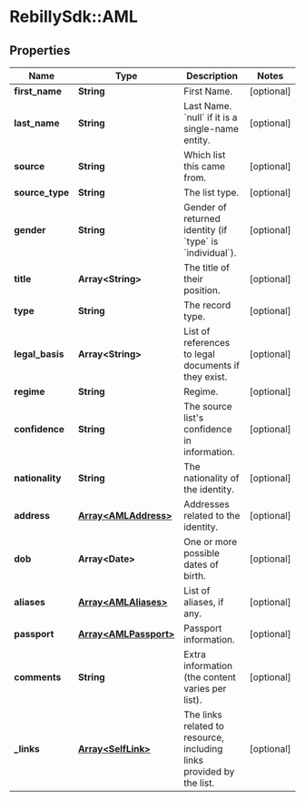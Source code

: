 # RebillySdk::AML

## Properties
Name | Type | Description | Notes
------------ | ------------- | ------------- | -------------
**first_name** | **String** | First Name. | [optional] 
**last_name** | **String** | Last Name. &#x60;null&#x60; if it is a single-name entity. | [optional] 
**source** | **String** | Which list this came from. | [optional] 
**source_type** | **String** | The list type. | [optional] 
**gender** | **String** | Gender of returned identity (if &#x60;type&#x60; is &#x60;individual&#x60;). | [optional] 
**title** | **Array&lt;String&gt;** | The title of their position. | [optional] 
**type** | **String** | The record type. | [optional] 
**legal_basis** | **Array&lt;String&gt;** | List of references to legal documents if they exist. | [optional] 
**regime** | **String** | Regime. | [optional] 
**confidence** | **String** | The source list&#x27;s confidence in information. | [optional] 
**nationality** | **String** | The nationality of the identity. | [optional] 
**address** | [**Array&lt;AMLAddress&gt;**](AMLAddress.md) | Addresses related to the identity. | [optional] 
**dob** | **Array&lt;Date&gt;** | One or more possible dates of birth. | [optional] 
**aliases** | [**Array&lt;AMLAliases&gt;**](AMLAliases.md) | List of aliases, if any. | [optional] 
**passport** | [**Array&lt;AMLPassport&gt;**](AMLPassport.md) | Passport information. | [optional] 
**comments** | **String** | Extra information (the content varies per list). | [optional] 
**_links** | [**Array&lt;SelfLink&gt;**](SelfLink.md) | The links related to resource, including links provided by the list. | [optional] 

